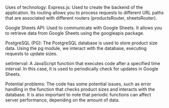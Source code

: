 Uses of technology:
Express.js: Used to create the backend of the application. Its routing allows you to process requests to different URL paths that are associated with different routers 
(productsRouter, sheetsRouter).

Google Sheets API: Used to communicate with Google Sheets. It allows you to retrieve data from Google Sheets using the googleapis package.

PostgreSQL (PG): The PostgreSQL database is used to store product size data. Using the pg module, we interact with the database, executing requests to update sizes.

setInterval: A JavaScript function that executes code after a specified time interval. In this case, it is used to periodically check for updates in Google Sheets.

Potential problems:
The code has some potential issues, such as error handling in the function that checks product sizes and interacts with the database.
It is also important to note that periodic functions can affect server performance, depending on the amount of data.
